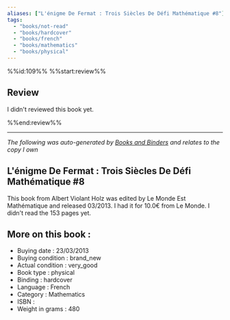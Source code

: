 ```yaml
---
aliases: ["L'énigme De Fermat : Trois Siècles De Défi Mathématique #8"] 
tags: 
  - "books/not-read" 
  - "books/hardcover" 
  - "books/french"
  - "books/mathematics"
  - "books/physical"
---
```

%%id:109%%
%%start:review%%
## Review
I didn't reviewed this book yet. 

%%end:review%%

---
_The following was auto-generated by [Books and Binders](Books%20and%20Binders.md) and relates to the copy I own_
## L'énigme De Fermat : Trois Siècles De Défi Mathématique #8
This book from Albert Violant Holz was edited by Le Monde Est Mathématique and released 03/2013. I had it for 10.0€ from Le Monde. I didn't read the 153 pages yet.

## More on this book :
- Buying date : 23/03/2013
- Buying condition : brand_new
- Actual condition : very_good
- Book type : physical
- Binding : hardcover
- Language : French
- Category : Mathematics
- ISBN : 
- Weight in grams : 480
